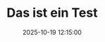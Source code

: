 ---
layout: post
lang: de
locale: de
title: Das ist ein Test
date: 2025-10-19 12:15:00
categories: test
description: Das ist eine Beschreibung
published: true
page_id: "blog-2025-10-19-test"
permalink: /blog/2025-10-19-test/
---